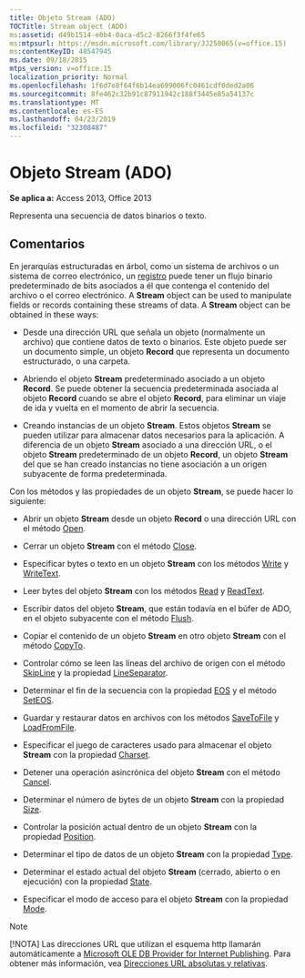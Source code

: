 ```yaml
---
title: Objeto Stream (ADO)
TOCTitle: Stream object (ADO)
ms:assetid: d49b1514-e0b4-0aca-d5c2-8266f3f4fe65
ms:mtpsurl: https://msdn.microsoft.com/library/JJ250065(v=office.15)
ms:contentKeyID: 48547945
ms.date: 09/18/2015
mtps_version: v=office.15
localization_priority: Normal
ms.openlocfilehash: 1f6d7e8f64f6b14ea699006fc0461cdf0ded2a06
ms.sourcegitcommit: 8fe462c32b91c87911942c188f3445e85a54137c
ms.translationtype: MT
ms.contentlocale: es-ES
ms.lasthandoff: 04/23/2019
ms.locfileid: "32308487"
---
```

# <a name="stream-object-ado"></a>Objeto Stream (ADO)


**Se aplica a:** Access 2013, Office 2013

Representa una secuencia de datos binarios o texto.

## <a name="remarks"></a>Comentarios

En jerarquías estructuradas en árbol, como un sistema de archivos o un sistema de correo electrónico, un [registro](record-object-ado.md) puede tener un flujo binario predeterminado de bits asociados a él que contenga el contenido del archivo o el correo electrónico. A **Stream** object can be used to manipulate fields or records containing these streams of data. A **Stream** object can be obtained in these ways:

  - Desde una dirección URL que señala un objeto (normalmente un archivo) que contiene datos de texto o binarios. Este objeto puede ser un documento simple, un objeto **Record** que representa un documento estructurado, o una carpeta.

  - Abriendo el objeto **Stream** predeterminado asociado a un objeto **Record**. Se puede obtener la secuencia predeterminada asociada al objeto **Record** cuando se abre el objeto **Record**, para eliminar un viaje de ida y vuelta en el momento de abrir la secuencia.

  - Creando instancias de un objeto **Stream**. Estos objetos **Stream** se pueden utilizar para almacenar datos necesarios para la aplicación. A diferencia de un objeto **Stream** asociado a una dirección URL, o el objeto **Stream** predeterminado de un objeto **Record**, un objeto **Stream** del que se han creado instancias no tiene asociación a un origen subyacente de forma predeterminada.

Con los métodos y las propiedades de un objeto **Stream**, se puede hacer lo siguiente:

  - Abrir un objeto **Stream** desde un objeto **Record** o una dirección URL con el método [Open](open-method-ado-stream.md).

  - Cerrar un objeto **Stream** con el método [Close](close-method-ado.md).

  - Especificar bytes o texto en un objeto **Stream** con los métodos [Write](write-method-ado.md) y [WriteText](writetext-method-ado.md).

  - Leer bytes del objeto **Stream** con los métodos [Read](read-method-ado.md) y [ReadText](readtext-method-ado.md).

  - Escribir datos del objeto **Stream**, que están todavía en el búfer de ADO, en el objeto subyacente con el método [Flush](flush-method-ado.md).

  - Copiar el contenido de un objeto **Stream** en otro objeto **Stream** con el método [CopyTo](copyto-method-ado.md).

  - Controlar cómo se leen las líneas del archivo de origen con el método [SkipLine](skipline-method-ado.md) y la propiedad [LineSeparator](lineseparator-property-ado.md).

  - Determinar el fin de la secuencia con la propiedad [EOS](eos-property-ado.md) y el método [SetEOS](seteos-method-ado.md).

  - Guardar y restaurar datos en archivos con los métodos [SaveToFile](savetofile-method-ado.md) y [LoadFromFile](loadfromfile-method-ado.md).

  - Especificar el juego de caracteres usado para almacenar el objeto **Stream** con la propiedad [Charset](charset-property-ado.md).

  - Detener una operación asincrónica del objeto **Stream** con el método [Cancel](cancel-method-ado.md).

  - Determinar el número de bytes de un objeto **Stream** con la propiedad [Size](https://docs.microsoft.com/office/vba/access/concepts/miscellaneous/size-property-ado-stream).

  - Controlar la posición actual dentro de un objeto **Stream** con la propiedad [Position](position-property-ado.md).

  - Determinar el tipo de datos de un objeto **Stream** con la propiedad [Type](type-property-ado-stream.md).

  - Determinar el estado actual del objeto **Stream** (cerrado, abierto o en ejecución) con la propiedad [State](state-property-ado.md).

  - Especificar el modo de acceso para el objeto **Stream** con la propiedad [Mode](mode-property-ado.md).

> [!NOTE]
> [!NOTA] Las direcciones URL que utilizan el esquema http llamarán automáticamente a [Microsoft OLE DB Provider for Internet Publishing](microsoft-ole-db-provider-for-internet-publishing.md). Para obtener más información, vea [Direcciones URL absolutas y relativas](absolute-and-relative-urls.md).


